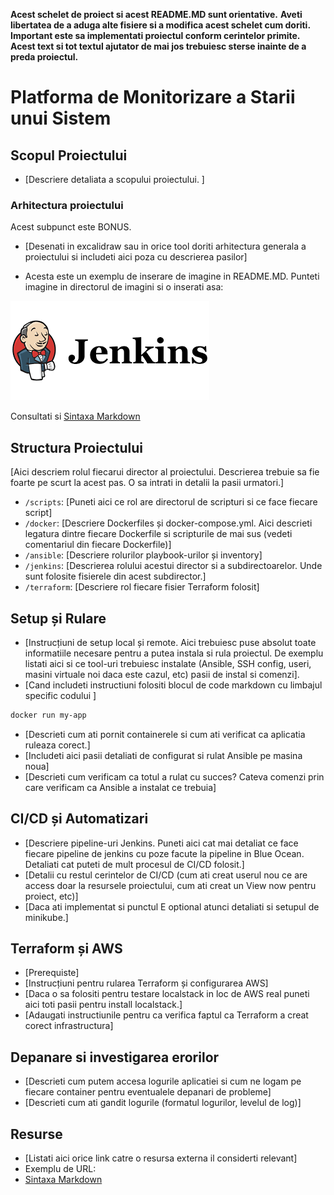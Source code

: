 **Acest schelet de proiect si acest README.MD sunt orientative.** 
**Aveti libertatea de a aduga alte fisiere si a modifica acest schelet cum doriti. Important este sa implementati proiectul conform cerintelor primite.**
**Acest text si tot textul ajutator de mai jos trebuiesc sterse inainte de a preda proiectul.**


# Platforma de Monitorizare a Starii unui Sistem

## Scopul Proiectului
- [Descriere detaliata a scopului proiectului. ]

### Arhitectura proiectului
Acest subpunct este BONUS.
- [Desenati in excalidraw sau in orice tool doriti arhitectura generala a proiectului si includeti aici poza cu descrierea pasilor]

- Acesta este un exemplu de inserare de imagine in README.MD. Punteti imagine in directorul de imagini si o inserati asa:

![Jenkins Logo](imagini/jenkins-logo.png)

Consultati si [Sintaxa Markdown](https://www.markdownguide.org/cheat-sheet/)

## Structura Proiectului
[Aici descriem rolul fiecarui director al proiectului. Descrierea trebuie sa fie foarte pe scurt la acest pas. O sa intrati in detalii la pasii urmatori.]
- `/scripts`: [Puneti aici ce rol are directorul de scripturi si ce face fiecare script]
- `/docker`: [Descriere Dockerfiles și docker-compose.yml. Aici descrieti legatura dintre fiecare Dockerfile si scripturile de mai sus (vedeti comentariul din fiecare Dockerfile)]
- `/ansible`: [Descriere rolurilor playbook-urilor și inventory]
- `/jenkins`: [Descrierea rolului acestui director si a subdirectoarelor. Unde sunt folosite fisierele din acest subdirector.]
- `/terraform`: [Descriere rol fiecare fisier Terraform folosit]

## Setup și Rulare
- [Instrucțiuni de setup local și remote. Aici trebuiesc puse absolut toate informatiile necesare pentru a putea instala si rula proiectul. De exemplu listati aici si ce tool-uri trebuiesc instalate (Ansible, SSH config, useri, masini virtuale noi daca este cazul, etc) pasii de instal si comenzi].
- [Cand includeti instructiuni folositi blocul de code markdown cu limbajul specific codului ]

```bash
docker run my-app
```

- [Descrieti cum ati pornit containerele si cum ati verificat ca aplicatia ruleaza corect.] 
- [Includeti aici pasii detaliati de configurat si rulat Ansible pe masina noua]
- [Descrieti cum verificam ca totul a rulat cu succes? Cateva comenzi prin care verificam ca Ansible a instalat ce trebuia]

## CI/CD și Automatizari
- [Descriere pipeline-uri Jenkins. Puneti aici cat mai detaliat ce face fiecare pipeline de jenkins cu poze facute la pipeline in Blue Ocean. Detaliati cat puteti de mult procesul de CI/CD folosit.]
- [Detalii cu restul cerintelor de CI/CD (cum ati creat userul nou ce are access doar la resursele proiectului, cum ati creat un View now pentru proiect, etc)]
- [Daca ati implementat si punctul E optional atunci detaliati si setupul de minikube.]


## Terraform și AWS
- [Prerequiste]
- [Instrucțiuni pentru rularea Terraform și configurarea AWS]
- [Daca o sa folositi pentru testare localstack in loc de AWS real puneti aici toti pasii pentru install localstack.]
- [Adaugati instructiunile pentru ca verifica faptul ca Terraform a creat corect infrastructura]

## Depanare si investigarea erorilor
- [Descrieti cum putem accesa logurile aplicatiei si cum ne logam pe fiecare container pentru eventualele depanari de probleme]
- [Descrieti cum ati gandit logurile (formatul logurilor, levelul de log)]


## Resurse
- [Listati aici orice link catre o resursa externa il considerti relevant]
- Exemplu de URL:
- [Sintaxa Markdown](https://www.markdownguide.org/cheat-sheet/)

